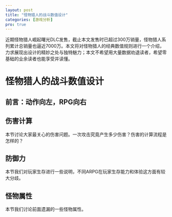 ```yaml
---
layout: post
title: "怪物猎人的战斗数值设计"
categories: [游戏分析]
pro: true
---
```


近期怪物猎人崛起曙光DLC发售，截止本文发售时已超过300万销量，怪物猎人系列累计总销量也逼近7000万。本文将对怪物猎人的经典数值规则进行一个介绍，力求展现出设计的精妙之处与独特魅力；本文不希望用大量数据劝退读者，希望零基础的业余读者也能享受并读懂。

<!--more-->

# 怪物猎人的战斗数值设计

<!-- 在正式开始内容之前有一些必须强调的事情：
1. 本文基于：猎人同好的亲身测试、登录PC以后的拆包数据，这些规则可能会随着版本更迭而产生变动，希望讨论聚焦于做法的逻辑哲学，而非做法本身的严格正确性。
2. 本文很可能存在纰漏和个人主观意见，欢迎指正和讨论。 -->

## 前言：动作向左，RPG向右




## 伤害计算

本节讨论大家最关心的伤害问题。一次攻击究竟产生多少伤害？伤害的计算流程是怎样的？




## 防御力

本节我们对玩家生存进行一些说明，不同ARPG在玩家生存能力和体验这方面有较大分歧。


## 怪物属性

本节我们讨论前面遗漏的一些怪物属性。

